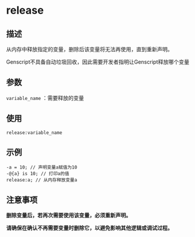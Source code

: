 # release

## 描述

从内存中释放指定的变量，删除后该变量将无法再使用，直到重新声明。
  
Genscript不具备自动垃圾回收，因此需要开发者指明让Genscript释放哪个变量

## 参数

`variable_name` ：需要释放的变量

## 使用

`release:variable_name`

## 示例

```genscript
-a = 10; // 声明变量a赋值为10
-@{a} is 10; // 打印a的值
release:a; // 从内存释放变量a
```

## 注意事项

**删除变量后，若再次需要使用该变量，必须重新声明。**
  
**请确保在确认不再需要变量时删除它，以避免影响其他逻辑或调试过程。**